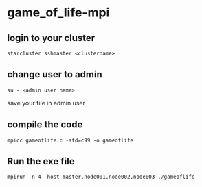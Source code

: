 # game_of_life-mpi

## login to your cluster
```
starcluster sshmaster <clustername>
```

## change user to admin
```
su - <admin user name>
```

save your file in admin user

## compile the code
```
mpicc gameoflife.c -std=c99 -o gameoflife
```

## Run the exe file
```
mpirun -n 4 -host master,node001,node002,node003 ./gameoflife
```
